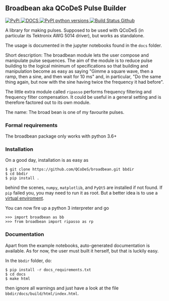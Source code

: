 ## Broadbean aka QCoDeS Pulse Builder

[ ![PyPi](https://badge.fury.io/py/broadbean.svg) ](https://badge.fury.io/py/broadbean)
[ ![DOCS](https://readthedocs.org/projects/broadbean/badge/?version=latest) ](http://broadbean.readthedocs.io/en/latest/?badge=latest)
[ ![PyPI python versions](https://img.shields.io/pypi/pyversions/broadbean.svg) ](https://pypi.python.org/pypi/broadbean/)
[ ![Build Status Github](https://github.com/QCoDeS/broadbean/workflows/Run%20mypy%20and%20pytest/badge.svg) ](https://github.com/QCoDeS/broadbean/actions?query=workflow%3A%22Run+mypy+and+pytest%22)

A library for making pulses. Supposed to be used with QCoDeS (in
particular its Tektronix AWG 5014 driver), but works as standalone.

The usage is documented in the jupyter notebooks found in the `docs` folder.

Short description: The broadbean module lets the user compose and
manipulate pulse sequences. The aim of the module is to reduce pulse
building to the logical minimum of specifications so that building and
manipulation become as easy as saying "Gimme a square wave, then a
ramp, then a sine, and then wait for 10 ms" and, in particular, "Do
the same thing again, but now with the sine having twice the frequency
it had before".

The little extra module called `ripasso` performs frequency filtering
and frequency filter  compensation. It could be useful in a general
setting and is therefore factored out to its own module.

The name: The broad bean is one of my favourite pulses.

### Formal requirements

The broadbean package only works with python 3.6+

### Installation

On a good day, installation is as easy as
```
$ git clone https://github.com/QCoDeS/broadbean.git bbdir
$ cd bbdir
$ pip install .
```
behind the scenes, `numpy`, `matplotlib`, and `PyQt5` are installed if
not found. If `pip` failed you, you may need to run it as root. But a
better idea is to use a [virtual enviroment](https://github.com/pyenv/pyenv-virtualenv).

You can now fire up a python 3 interpreter and go
```
>>> import broadbean as bb
>>> from broadbean import ripasso as rp
```

### Documentation

Apart from the example notebooks, auto-generated documentation is
available. As for now, the user must built it herself, but that is
luckily easy.

In the `bbdir` folder, do:
```
$ pip install -r docs_requirements.txt
$ cd docs
$ make html
```
then ignore all warnings and just have a look at the file `bbdir/docs/build/html/index.html`.
